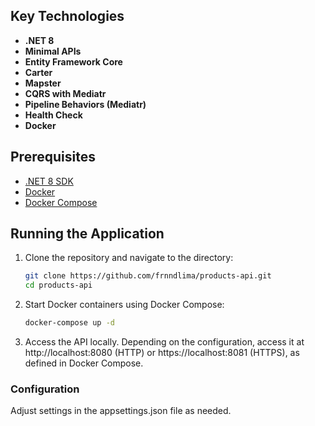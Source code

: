## Key Technologies

- **.NET 8**
- **Minimal APIs**
- **Entity Framework Core**
- **Carter**
- **Mapster**
- **CQRS with Mediatr**
- **Pipeline Behaviors (Mediatr)**
- **Health Check**
- **Docker**

## Prerequisites

- [.NET 8 SDK](https://dotnet.microsoft.com/download/dotnet/8.0)
- [Docker](https://www.docker.com/)
- [Docker Compose](https://docs.docker.com/compose/)

## Running the Application

1. Clone the repository and navigate to the directory:
   ```bash
   git clone https://github.com/frnndlima/products-api.git
   cd products-api

2. Start Docker containers using Docker Compose:
    ```bash
    docker-compose up -d
    
3. Access the API locally. Depending on the configuration, access it at http://localhost:8080 (HTTP) or https://localhost:8081 (HTTPS), as defined in Docker Compose.

### Configuration
Adjust settings in the appsettings.json file as needed.
